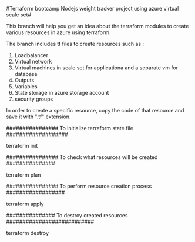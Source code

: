#Terraform bootcamp Nodejs weight tracker project using azure virtual scale set#

This branch will help you get an idea about the terraform modules to create various resources in azure using terraform.

The branch includes tf files to create resources such as :

1. Loadbalancer
2. Virtual network
3. Virtual machines in scale set for applicationa and a separate vm for database
4. Outputs
5. Variables
6. State storage in azure storage account
7. security groups 

In order to create a specific resource, copy the code of that resource and save it with ".tf" extension. 

################ To initialize terraform state file ###################

terraform init

################ To check what resources will be created ###############

terraform plan

################ To perform resource creation process ##################

terraform apply

############### To destroy created resources ###########################

terraform destroy


